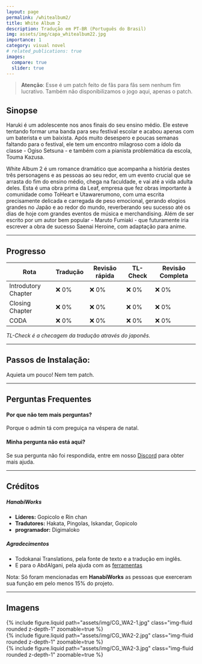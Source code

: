 ```yaml
---
layout: page
permalink: /whitealbum2/
title: White Album 2
description: Tradução em PT-BR (Português do Brasil)
img: assets/img/capa_whitealbum22.jpg
importance: 1
category: visual novel
# related_publications: true
images:
  compare: true
  slider: true
---
```


> **Atenção**: Esse é um patch feito de fãs para fãs sem nenhum fim lucrativo. Também não disponibilizamos o jogo aqui, apenas o patch.

## Sinopse

Haruki é um adolescente nos anos finais do seu ensino médio. Ele esteve tentando formar uma banda para seu festival escolar e acabou apenas com um baterista e um baixista. Após muito desespero e poucas semanas faltando para o festival, ele tem um encontro milagroso com a ídolo da classe - Ogiso Setsuna - e também com a pianista problemática da escola, Touma Kazusa.

White Album 2 é um romance dramático que acompanha a história destes três personagens e as pessoas ao seu redor, em um evento crucial que se arrasta do fim do ensino médio, chega na faculdade, e vai até a vida adulta deles. Esta é uma obra prima da Leaf, empresa que fez obras importante à comunidade como ToHeart e Utawarerumono, com uma escrita precisamente delicada e carregada de peso emocional, gerando elogios grandes no Japão e ao redor do mundo, reverberando seu sucesso até os dias de hoje com grandes eventos de música e merchandising. Além de ser escrito por um autor bem popular - Maruto Fumiaki - que futuramente iria escrever a obra de sucesso Saenai Heroine, com adaptação para anime.

---

## Progresso

| Rota   | Tradução | Revisão rápida | TL-Check | Revisão Completa |
|--------|----------|----------------|----------|------------------|
| Introdutory Chapter |  ❌ 0%   |  ❌ 0%         | ❌ 0%     | ❌ 0% |
| Closing Chapter |  ❌ 0%  | ❌ 0%       | ❌ 0%     | ❌ 0% |
| CODA |  ❌ 0%  | ❌ 0%       | ❌ 0%     | ❌ 0% |


_TL-Check é a checagem da tradução através do japonês._

---

## Passos de Instalação:
Aquieta um pouco! Nem tem patch.

---

## Perguntas Frequentes

#### Por que não tem mais perguntas?
Porque o admin tá com preguiça na véspera de natal.

#### Minha pergunta não está aqui?
Se sua pergunta não foi respondida, entre em nosso [Discord](https://discord.com/invite/ATTxJYuTvm) para obter mais ajuda.

---

## Créditos

##### **HanabiWorks**

-  **Líderes:** Gopicolo e Rin chan
-  **Tradutores:**  Hakata, Pingolas, Iskandar, Gopicolo
-  **programador:** Digimaloko

##### **Agradecimentos**
- Todokanai Translations, pela fonte de texto e a tradução em inglês. 
- E para o AbdAlgani, pela ajuda com as [ferramentas](https://github.com/abdalgani1/)

Nota: Só foram mencionadas em **HanabiWorks** as pessoas que exerceram sua função em pelo menos 15% do projeto.

---

## Imagens

<div class="row mt-3">
    <div class="col-sm mt-3 mt-md-0">
        {% include figure.liquid path="assets/img/CG_WA2-1.jpg" class="img-fluid rounded z-depth-1" zoomable=true %}
    </div>
    <div class="col-sm mt-3 mt-md-0">
        {% include figure.liquid path="assets/img/CG_WA2-2.jpg" class="img-fluid rounded z-depth-1" zoomable=true %}
    </div>
    <div class="col-sm mt-3 mt-md-0">
        {% include figure.liquid path="assets/img/CG_WA2-3.jpg" class="img-fluid rounded z-depth-1" zoomable=true %}
    </div>
</div>
